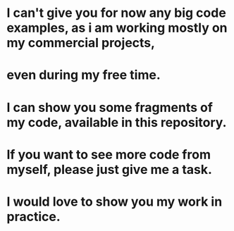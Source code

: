 # I can't give you for now any big code examples, as i am working mostly on my commercial projects,
# even during my free time. 
#
# I can show you some fragments of my code, available in this repository.
# If you want to see more code from myself, please just give me a task.
# I would love to show you my work in practice.
